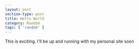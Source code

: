 ```yaml
---
layout: post
section-type: post
title: Hello World
category: Random
tags: [ 'random' ]
---
```

This is exciting. I'll be up and running with my personal site soon <i class="fa fa-smile-o"></i>